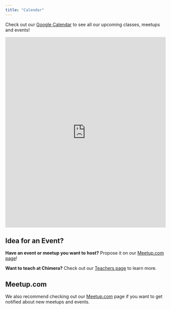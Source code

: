 ```yaml
---
title: "Calendar"
---
```


Check out our [Google Calendar](http://bit.ly/chimera-calendar) to see all our upcoming classes, meetups and events!

<iframe src="http://www.google.com/calendar/embed?src=chimeraarts.org_b4v4cunfv1ol6mrtm1ij64gh3g%40group.calendar.google.com&amp;ctz=America/Los_Angeles" style="border: 0" width="100%" height="600" frameborder="0" scrolling="no"></iframe>

## Idea for an Event?

**Have an event or meetup you want to host?** Propose it on our [Meetup.com page][meetup]!

**Want to teach at Chimera?** Check out our [Teachers page](/about/teaching/) to learn more.


## Meetup.com

We also recommend checking out our [Meetup.com][meetup] page if you want to get notified about new meetups and events.

[meetup]: http://www.meetup.com/Chimera-Arts-Maker-Space/
